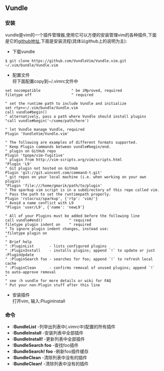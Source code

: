 ## Vundle
### 安装
vundle是vim的一个插件管理器,使用它可以方便的安装管理vim的各种插件,下面是它的[github地址](https://github.com/VundleVim/Vundle.vim),下面是安装流程(具体以github上的说明为主):
* 下载vundle

```
$ git clone https://github.com/VundleVim/Vundle.vim.git ~/.vim/bundle/Vundle.vim
```
*  配置文件  
将下面配置copy到~/.vimrc文件中

```
set nocompatible              " be iMproved, required
filetype off                  " required

" set the runtime path to include Vundle and initialize
set rtp+=~/.vim/bundle/Vundle.vim
call vundle#begin()
" alternatively, pass a path where Vundle should install plugins
"call vundle#begin('~/some/path/here')

" let Vundle manage Vundle, required
Plugin 'VundleVim/Vundle.vim'

" The following are examples of different formats supported.
" Keep Plugin commands between vundle#begin/end.
" plugin on GitHub repo
Plugin 'tpope/vim-fugitive'
" plugin from http://vim-scripts.org/vim/scripts.html
"Plugin 'L9'
" Git plugin not hosted on GitHub
Plugin 'git://git.wincent.com/command-t.git'
" git repos on your local machine (i.e. when working on your own plugin)
"Plugin 'file:///home/gmarik/path/to/plugin'
" The sparkup vim script is in a subdirectory of this repo called vim.
" Pass the path to set the runtimepath properly.
Plugin 'rstacruz/sparkup', {'rtp': 'vim/'}
" Avoid a name conflict with L9
"Plugin 'user/L9', {'name': 'newL9'}

" All of your Plugins must be added before the following line
call vundle#end()            " required
filetype plugin indent on    " required
" To ignore plugin indent changes, instead use:
"filetype plugin on
"
" Brief help
" :PluginList       - lists configured plugins
" :PluginInstall    - installs plugins; append `!` to update or just :PluginUpdate
" :PluginSearch foo - searches for foo; append `!` to refresh local cache
" :PluginClean      - confirms removal of unused plugins; append `!` to auto-approve removal
"
" see :h vundle for more details or wiki for FAQ
" Put your non-Plugin stuff after this line
```
* 安装插件  
打开vim, 输入:PluginInstall

### 命令
* __:BundleList__ -列举出列表中(.vimrc中)配置的所有插件
* __:BundleInstall__ -安装列表中全部插件
* __:BundleInstall!__ -更新列表中全部插件
* __:BundleSearch foo__ -查找foo插件
* __:BundleSearch! foo__ -刷新foo插件缓存
* __:BundleClean__ -清除列表中没有的插件
* __:BundleClean!__ -清除列表中没有的插件
